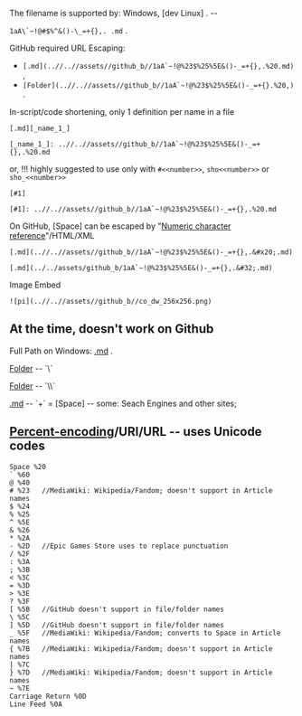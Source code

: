 
The filename is supported by: Windows, [dev Linux] . --

`` 1aA\`~!@#$%^&()-\_=+{},. .md `` .

GitHub required URL Escaping:
* ``[.md](..//..//assets//github_b//1aA`~!@%23$%25%5E&()-_=+{},.%20.md)`` ,
* ``[Folder](..//..//assets//github_b//1aA`~!@%23$%25%5E&()-_=+{}.%20,)`` .

In-script/code shortening, only 1 definition per name in a file
```
[.md][_name_1_]

[_name_1_]: ..//..//assets//github_b//1aA`~!@%23$%25%5E&()-_=+{},.%20.md
```
or, !!! highly suggested to use only with `#<<number>>`, `sho<<number>>` or `sho_<<number>>`
```
[#1]

[#1]: ..//..//assets//github_b//1aA`~!@%23$%25%5E&()-_=+{},.%20.md 
```

On GitHub, [Space] can be escaped by "[Numeric character reference](https://en.wikipedia.org/wiki/Numeric_character_reference)"/HTML/XML
```
[.md](..//..//assets//github_b//1aA`~!@%23$%25%5E&()-_=+{},.&#x20;.md)

[.md](../../assets/github_b/1aA`~!@%23$%25%5E&()-_=+{},.&#32;.md)
```

Image Embed
```
![pi](..//..//assets//github_b//co_dw_256x256.png)
```


## At the time, doesn't work on Github

Full Path on Windows: [.md](C://b//assets//github_b//1aA`~!@%23$%25%5E&()-_=+{},.%20.md) .

[Folder](..\..\assets\github_b\1aA`~!@%23$%25%5E&()-_=+{}.%20,) -- `\`

[Folder](..\\..\\assets\\github_b\\1aA`~!@%23$%25%5E&()-_=+{}.%20,) -- `\\`

[.md](..//..//assets//github_b//1aA`~!@%23$%25%5E&()-_=+{},.+.md) -- `+` = [Space] -- some: Seach Engines and other sites;


## [Percent-encoding](https://en.wikipedia.org/wiki/Percent-encoding)/URI/URL -- uses Unicode codes

```
Space %20
` %60
@ %40
# %23   //MediaWiki: Wikipedia/Fandom; doesn't support in Article names
$ %24
% %25
^ %5E
& %26
* %2A
- %2D   //Epic Games Store uses to replace punctuation
/ %2F
: %3A
; %3B
< %3C
= %3D
> %3E
? %3F
[ %5B   //GitHub doesn't support in file/folder names
\ %5C
] %5D   //GitHub doesn't support in file/folder names
_ %5F   //MediaWiki: Wikipedia/Fandom; converts to Space in Article names
{ %7B   //MediaWiki: Wikipedia/Fandom; doesn't support in Article names
| %7C
} %7D   //MediaWiki: Wikipedia/Fandom; doesn't support in Article names
~ %7E
Carriage Return %0D
Line Feed %0A
```
